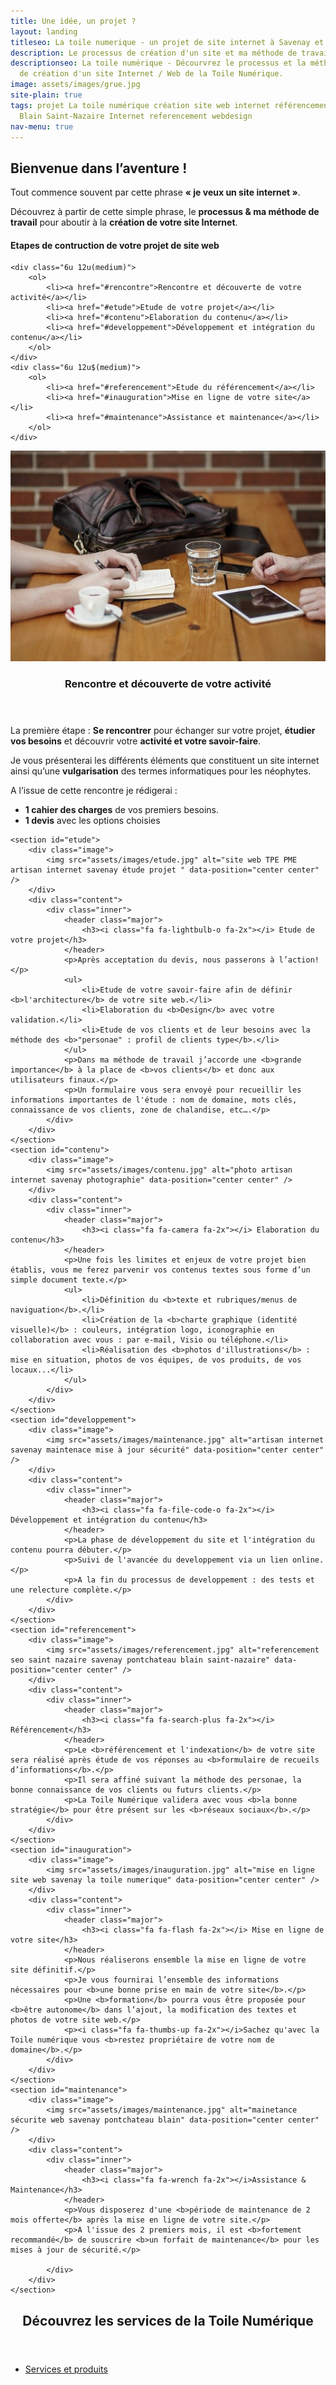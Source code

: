```yaml
---
title: Une idée, un projet ?
layout: landing
titleseo: La toile numerique - un projet de site internet à Savenay et ailleurs
description: Le processus de création d'un site et ma méthode de travail
descriptionseo: La toile numérique - Décourvrez le processus et la méthode de travail
  de création d'un site Internet / Web de la Toile Numérique.
image: assets/images/grue.jpg
site-plain: true
tags: projet La toile numérique création site web internet référencement Savenay Pontchateau
  Blain Saint-Nazaire Internet referencement webdesign
nav-menu: true
---
```


<div class="main">


<div class="inner">
<!-- Content -->
<h2>Bienvenue dans l’aventure !</h2>
<p>Tout commence souvent par cette phrase <b>« je veux un site internet »</b>.</p>
<p>Découvrez à partir de cette simple phrase, le <b>processus & ma méthode de travail</b> pour aboutir à la <b>création de votre site Internet</b>.</p>

<h4><i class="fa fa-cubes fa-2x"></i> Etapes de contruction de votre projet de site web</h4>
<div class="row">

	<div class="6u 12u(medium)">
		<ol>
			<li><a href="#rencontre">Rencontre et découverte de votre activité</a></li>
			<li><a href="#etude">Etude de votre projet</a></li>
			<li><a href="#contenu">Elaboration du contenu</a></li>
			<li><a href="#developpement">Développement et intégration du contenu</a></li>
		</ol>
	</div>
	<div class="6u 12u$(medium)">
		<ol>
			<li><a href="#referencement">Etude du référencement</a></li>
			<li><a href="#inauguration">Mise en ligne de votre site</a></li>
			<li><a href="#maintenance">Assistance et maintenance</a></li>
		</ol>
	</div>
</div>
</div>
<section id="rencontre" class="spotlights">
	<section >
		<div class="image">
			<img src="assets/images/rencontre.jpg" alt="site web internet savenay rencontre TPE PME artisan" data-position="center center" />
		</div>
		<div class="content">
			<div class="inner">
				<header class="major">
					<h3 name="rencontre"><i class="fa fa-slideshare fa-2x"></i> Rencontre et découverte de votre activité</h3>
				</header>
				<p>La première étape : <b>Se rencontrer</b> pour échanger sur votre projet, <b>étudier vos besoins</b> et découvrir votre <b>activité et votre savoir-faire</b>.</p>
				<p>Je vous présenterai les différents éléments que constituent un site internet ainsi qu’une <b>vulgarisation</b> des termes informatiques pour les néophytes.</p>
				<p>A l’issue de cette rencontre je rédigerai :</p>
				<ul>
					<li><b>1 cahier des charges</b> de vos premiers besoins.</li>
					<li><b>1 devis</b> avec les options choisies</li>
				</ul>
			</div>
		</div>
	</section>

	<section id="etude">
		<div class="image">
			<img src="assets/images/etude.jpg" alt="site web TPE PME artisan internet savenay étude projet " data-position="center center" />
		</div>
		<div class="content">
			<div class="inner">
				<header class="major">
					<h3><i class="fa fa-lightbulb-o fa-2x"></i> Etude de votre projet</h3>
				</header>
				<p>Après acceptation du devis, nous passerons à l’action!</p>
				<ul>
					<li>Etude de votre savoir-faire afin de définir <b>l'architecture</b> de votre site web.</li>
					<li>Elaboration du <b>Design</b> avec votre validation.</li>					
					<li>Etude de vos clients et de leur besoins avec la méthode des <b>"personae" : profil de clients type</b>.</li>
				</ul>
				<p>Dans ma méthode de travail j’accorde une <b>grande importance</b> à la place de <b>vos clients</b> et donc aux utilisateurs finaux.</p>
				<p>Un formulaire vous sera envoyé pour recueillir les informations importantes de l'étude : nom de domaine, mots clés, connaissance de vos clients, zone de chalandise, etc….</p>
			</div>
		</div>
	</section>
	<section id="contenu">
		<div class="image">
			<img src="assets/images/contenu.jpg" alt="photo artisan internet savenay photographie" data-position="center center" />
		</div>
		<div class="content">
			<div class="inner">
				<header class="major">
					<h3><i class="fa fa-camera fa-2x"></i> Elaboration du contenu</h3>
				</header>
				<p>Une fois les limites et enjeux de votre projet bien établis, vous me ferez parvenir vos contenus textes sous forme d’un simple document texte.</p>
				<ul>
					<li>Définition du <b>texte et rubriques/menus de naviguation</b>.</li>
					<li>Création de la <b>charte graphique (identité visuelle)</b> : couleurs, intégration logo, iconographie en collaboration avec vous : par e-mail, Visio ou téléphone.</li>
					<li>Réalisation des <b>photos d'illustrations</b> : mise en situation, photos de vos équipes, de vos produits, de vos locaux...</li>
				</ul>
			</div>
		</div>
	</section>
	<section id="developpement">
		<div class="image">
			<img src="assets/images/maintenance.jpg" alt="artisan internet savenay maintenace mise à jour sécurité" data-position="center center" />
		</div>
		<div class="content">
			<div class="inner">
				<header class="major">
					<h3><i class="fa fa-file-code-o fa-2x"></i> Développement et intégration du contenu</h3>
				</header>
				<p>La phase de développement du site et l'intégration du contenu pourra débuter.</p>
				<p>Suivi de l'avancée du developpement via un lien online.</p>
				<p>A la fin du processus de developpement : des tests et une relecture complète.</p>
			</div>
		</div>
	</section>	
	<section id="referencement">
		<div class="image">
			<img src="assets/images/referencement.jpg" alt="referencement seo saint nazaire savenay pontchateau blain saint-nazaire" data-position="center center" />
		</div>
		<div class="content">
			<div class="inner">
				<header class="major">
					<h3><i class="fa fa-search-plus fa-2x"></i> Référencement</h3>
				</header>
				<p>Le <b>référencement et l'indexation</b> de votre site sera réalisé après étude de vos réponses au <b>formulaire de recueils d’informations</b>.</p>
				<p>Il sera affiné suivant la méthode des personae, la bonne connaissance de vos clients ou futurs clients.</p>
				<p>La Toile Numérique validera avec vous <b>la bonne stratégie</b> pour être présent sur les <b>réseaux sociaux</b>.</p>
			</div>
		</div>
	</section>	
	<section id="inauguration">
		<div class="image">
			<img src="assets/images/inauguration.jpg" alt="mise en ligne site web savenay la toile numerique" data-position="center center" />
		</div>
		<div class="content">
			<div class="inner">
				<header class="major">
					<h3><i class="fa fa-flash fa-2x"></i> Mise en ligne de votre site</h3>
				</header>
				<p>Nous réaliserons ensemble la mise en ligne de votre site définitif.</p>
				<p>Je vous fournirai l’ensemble des informations nécessaires pour <b>une bonne prise en main de votre site</b>.</p>
				<p>Une <b>formation</b> pourra vous être proposée pour <b>être autonome</b> dans l’ajout, la modification des textes et photos de votre site web.</p>
				<p><i class="fa fa-thumbs-up fa-2x"></i>Sachez qu'avec la Toile numérique vous <b>restez propriétaire de votre nom de domaine</b>.</p>
			</div>
		</div>
	</section>		
	<section id="maintenance">
		<div class="image">
			<img src="assets/images/maintenance.jpg" alt="mainetance sécurite web savenay pontchateau blain" data-position="center center" />
		</div>
		<div class="content">
			<div class="inner">
				<header class="major">
					<h3><i class="fa fa-wrench fa-2x"></i>Assistance & Maintenance</h3>
				</header>
				<p>Vous disposerez d'une <b>période de maintenance de 2 mois offerte</b> après la mise en ligne de votre site.</p>
				<p>A l'issue des 2 premiers mois, il est <b>fortement recommandé</b> de souscrire <b>un forfait de maintenance</b> pour les mises à jour de sécurité.</p>		

			</div>
		</div>
	</section>			
</section>

<div class="inner">
<!-- Two -->
<section id="two">
	<div class="inner">
		<header class="major">
			<h2>Découvrez les services de la Toile Numérique</h2>
		</header>
		<ul class="actions">
			<li><a href="2-services-creation-site_internet-web-referencement-savenay-44260.html" class="button next" >Services et produits</a></li>			
		</ul>
	</div>
</section>
</div>
</div>
